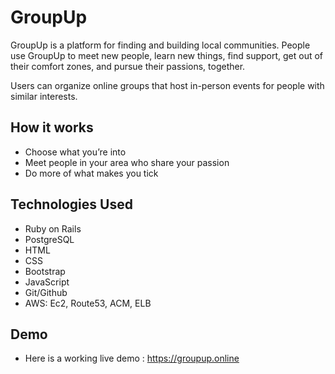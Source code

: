 # GroupUp

GroupUp is a platform for finding and building local communities. People use GroupUp to meet new people, learn new things, find support, get out of their comfort zones, and pursue their passions, together.

Users can organize online groups that host in-person events for people with similar interests.

## How it works

* Choose what you’re into
* Meet people in your area who share your passion
* Do more of what makes you tick

## Technologies Used

* Ruby on Rails
* PostgreSQL
* HTML
* CSS
* Bootstrap
* JavaScript
* Git/Github
* AWS: Ec2, Route53, ACM, ELB

## Demo
* Here is a working live demo : https://groupup.online
